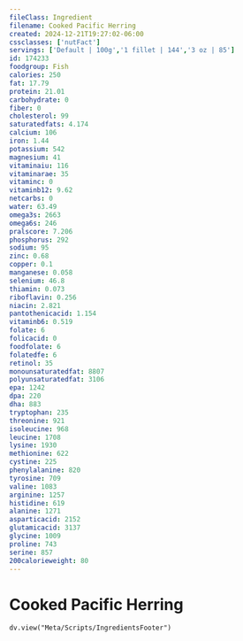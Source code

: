 ```yaml
---
fileClass: Ingredient
filename: Cooked Pacific Herring
created: 2024-12-21T19:27:02-06:00
cssclasses: ['nutFact']
servings: ['Default | 100g','1 fillet | 144','3 oz | 85']
id: 174233
foodgroup: Fish
calories: 250
fat: 17.79
protein: 21.01
carbohydrate: 0
fiber: 0
cholesterol: 99
saturatedfats: 4.174
calcium: 106
iron: 1.44
potassium: 542
magnesium: 41
vitaminaiu: 116
vitaminarae: 35
vitaminc: 0
vitaminb12: 9.62
netcarbs: 0
water: 63.49
omega3s: 2663
omega6s: 246
pralscore: 7.206
phosphorus: 292
sodium: 95
zinc: 0.68
copper: 0.1
manganese: 0.058
selenium: 46.8
thiamin: 0.073
riboflavin: 0.256
niacin: 2.821
pantothenicacid: 1.154
vitaminb6: 0.519
folate: 6
folicacid: 0
foodfolate: 6
folatedfe: 6
retinol: 35
monounsaturatedfat: 8807
polyunsaturatedfat: 3106
epa: 1242
dpa: 220
dha: 883
tryptophan: 235
threonine: 921
isoleucine: 968
leucine: 1708
lysine: 1930
methionine: 622
cystine: 225
phenylalanine: 820
tyrosine: 709
valine: 1083
arginine: 1257
histidine: 619
alanine: 1271
asparticacid: 2152
glutamicacid: 3137
glycine: 1009
proline: 743
serine: 857
200calorieweight: 80
---
```


# Cooked Pacific Herring

```dataviewjs
dv.view("Meta/Scripts/IngredientsFooter")
```
